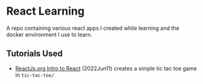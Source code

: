 # React Learning

A repo containing various react apps I created while learning and the docker environment I use to learn.

## Tutorials Used

- [ReactJs.org Intro to React](https://reactjs.org/tutorial/tutorial.html) (2022Jun11) creates a simple tic tac toe game in `tic-tac-toe/`
